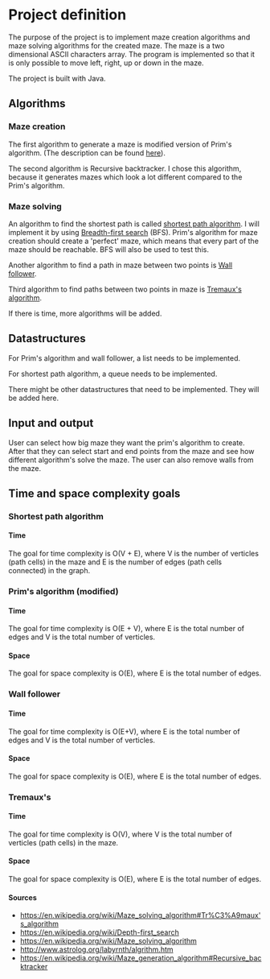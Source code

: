 # Project definition

The purpose of the project is to implement maze creation algorithms and maze solving algorithms for the created maze. The maze is a two dimensional ASCII characters array. 
The program is implemented so that it is only possible to move left, right, up or down in the maze.

The project is built with Java. 

## Algorithms

### Maze creation

The first algorithm to generate a maze is modified version of Prim's algorithm. (The description can be found [here](http://www.astrolog.org/labyrnth/algrithm.htm)).

The second algorithm is Recursive backtracker. I chose this algorithm, because it generates mazes which look a lot different compared to 
the Prim's algorithm. 

### Maze solving

An algorithm to find the shortest path is called [shortest path algorithm](https://en.wikipedia.org/wiki/Maze_solving_algorithm#Shortest_path_algorithm). I will implement it by using [Breadth-first search](https://en.wikipedia.org/wiki/Breadth-first_search) (BFS). Prim's algorithm for maze creation should create a 'perfect' maze, which means that every part of the maze should be reachable. BFS will also be used to test this.

Another algorithm to find a path in maze between two points is [Wall follower](https://en.wikipedia.org/wiki/Maze_solving_algorithm#Wall_follower).

Third algorithm to find paths between two points in maze is [Tremaux's algorithm](https://en.wikipedia.org/wiki/Maze_solving_algorithm#Tr%C3%A9maux's_algorithm).

If there is time, more algorithms will be added.

## Datastructures

For Prim's algorithm and wall follower, a list needs to be implemented.

For shortest path algorithm, a queue needs to be implemented. 

There might be other datastructures that need to be implemented. They will be added here.



## Input and output

User can select how big maze they want the prim's algorithm to create. After that they can select start and end points from the maze and see how different algorithm's solve the maze. The user can also remove walls from the maze.

## Time and space complexity goals


### Shortest path algorithm

#### Time

The goal for time complexity is O(V + E), where V is the number of verticles (path cells) in the maze and E is the number of edges (path cells connected)
in the graph. 



### Prim's algorithm (modified)

#### Time

The goal for time complexity is O(E + V), where E is the total number of edges and V is the total number of verticles.

#### Space

The goal for space complexity is O(E), where E is the total number of edges.


### Wall follower

#### Time

The goal for time complexity is O(E+V), where E is the total number of edges and V is the total number of verticles.

#### Space

The goal for space complexity is O(E), where E is the total number of edges.

### Tremaux's

#### Time

The goal for time complexity is O(V), where V is the total number of verticles (path cells) in the maze.

#### Space

The goal for space complexity is O(E), where E is the total number of edges.

#### Sources

- https://en.wikipedia.org/wiki/Maze_solving_algorithm#Tr%C3%A9maux's_algorithm
- https://en.wikipedia.org/wiki/Depth-first_search
- https://en.wikipedia.org/wiki/Maze_solving_algorithm
- http://www.astrolog.org/labyrnth/algrithm.htm
- https://en.wikipedia.org/wiki/Maze_generation_algorithm#Recursive_backtracker
